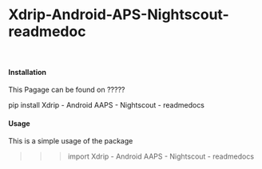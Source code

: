 # Xdrip-Android-APS-Nightscout-readmedoc
<br>



#### Installation

This Pagage can be found on ?????
<!--  Bash
    -->

pip install Xdrip - Android AAPS - Nightscout - readmedocs


#### Usage
This is a simple usage of the package
<!--  Git Bash
    -->
>>> import Xdrip - Android AAPS - Nightscout - readmedocs